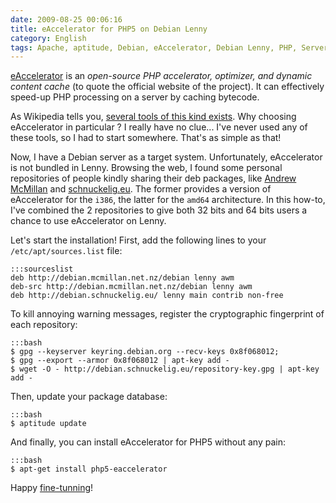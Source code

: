 ```yaml
---
date: 2009-08-25 00:06:16
title: eAccelerator for PHP5 on Debian Lenny
category: English
tags: Apache, aptitude, Debian, eAccelerator, Debian Lenny, PHP, Server
---
```


[eAccelerator](http://eaccelerator.net) is an _open-source PHP accelerator,
optimizer, and dynamic content cache_ (to quote the official website of the
project). It can effectively speed-up PHP processing on a server by caching
bytecode.

As Wikipedia tells you,
[several tools of this kind exists](http://wikipedia.org/wiki/List_of_PHP_accelerators).
Why choosing eAccelerator in particular ? I really have no clue... I've never
used any of these tools, so I had to start somewhere. That's as simple as that!

Now, I have a Debian server as a target system. Unfortunately, eAccelerator is
not bundled in Lenny. Browsing the web, I found some personal repositories of
people kindly sharing their deb packages, like
[Andrew McMillan](http://andrew.mcmillan.net.nz/node/70) and
[schnuckelig.eu](http://www.schnuckelig.eu/blog/debian-lenny-eaccelerator-packages-amd64-20090527).
The former provides a version of eAccelerator for the `i386`, the latter for the
`amd64` architecture. In this how-to, I've combined the 2 repositories to give
both 32 bits and 64 bits users a chance to use eAccelerator on Lenny.

Let's start the installation! First, add the following lines to your
`/etc/apt/sources.list` file:

    :::sourceslist
    deb http://debian.mcmillan.net.nz/debian lenny awm
    deb-src http://debian.mcmillan.net.nz/debian lenny awm
    deb http://debian.schnuckelig.eu/ lenny main contrib non-free

To kill annoying warning messages, register the cryptographic fingerprint of
each repository:

    :::bash
    $ gpg --keyserver keyring.debian.org --recv-keys 0x8f068012;
    $ gpg --export --armor 0x8f068012 | apt-key add -
    $ wget -O - http://debian.schnuckelig.eu/repository-key.gpg | apt-key add -

Then, update your package database:

    :::bash
    $ aptitude update

And finally, you can install eAccelerator for PHP5 without any pain:

    :::bash
    $ apt-get install php5-eaccelerator

Happy [fine-tunning](http://eaccelerator.net/wiki/Settings)!
